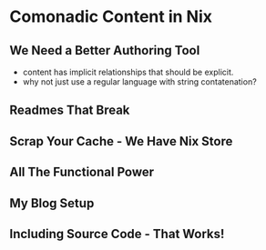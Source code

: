 # Comonadic Content in Nix
## We Need a Better Authoring Tool

  * content has implicit relationships that should be explicit.
  * why not just use a regular language with string contatenation?

## Readmes That Break

## Scrap Your Cache - We Have Nix Store

## All The Functional Power

## My Blog Setup

## Including Source Code - That Works!


